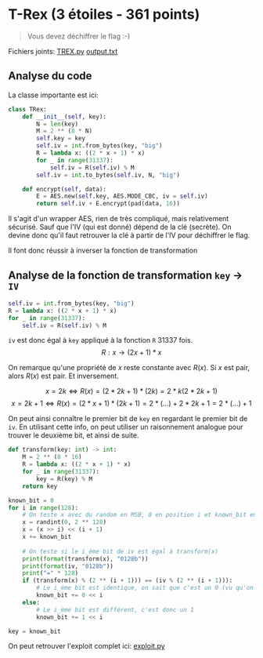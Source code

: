 # T-Rex (3 étoiles - 361 points)

> Vous devez déchiffrer le flag :-)

Fichiers joints:
[TREX.py](/TRex.py)
[output.txt](/output.txt)

## Analyse du code

La classe importante est ici:
```python
class TRex:
	def __init__(self, key):
		N = len(key)
		M = 2 ** (8 * N)
		self.key = key
		self.iv = int.from_bytes(key, "big")
		R = lambda x: ((2 * x + 1) * x)
		for _ in range(31337):
			self.iv = R(self.iv) % M
		self.iv = int.to_bytes(self.iv, N, "big")

	def encrypt(self, data):
		E = AES.new(self.key, AES.MODE_CBC, iv = self.iv)
		return self.iv + E.encrypt(pad(data, 16))
```

Il s'agit d'un wrapper AES, rien de très compliqué, mais relativement sécurisé. Sauf que l'IV (qui est donné) dépend de la clé (secrète). On devine donc qu'il faut retrouver la clé à partir de l'IV pour déchiffrer le flag.

Il font donc réussir à inverser la fonction de transformation
## Analyse de la fonction de transformation `key` → `IV`
```python
self.iv = int.from_bytes(key, "big")
R = lambda x: ((2 * x + 1) * x)
for _ in range(31337):
    self.iv = R(self.iv) % M
```

`iv` est donc égal à `key` appliqué à la fonction `R` 31337 fois.
$$R: x \rightarrow (2x + 1) * x$$

On remarque qu'une propriété de $x$ reste constante avec $R(x)$. Si $x$ est pair, alors $R(x)$ est pair. Et inversement.

$$x = 2k \iff R(x) = (2 * 2k + 1) * (2k) = 2 * k(2 * 2k + 1)$$
$$x = 2k + 1 \iff R(x) = (2 * x + 1) * (2k + 1) = 2 * (...) + 2 * 2k + 1 = 2 * (...) + 1$$

On peut ainsi connaître le premier bit de `key` en regardant le premier bit de `iv`.
En utilisant cette info, on peut utiliser un raisonnement analogue pour trouver le deuxième bit, et ainsi de suite.

```python
def transform(key: int) -> int:
    M = 2 ** (8 * 16)
    R = lambda x: ((2 * x + 1) * x)
    for _ in range(31337):
        key = R(key) % M
    return key

known_bit = 0
for i in range(128):
    # On teste x avec du random en MSB, 0 en position i et known_bit en LSB
    x = randint(0, 2 ** 128)
    x = (x >> i) << (i + 1) 
    x += known_bit
    
    # On teste si le i_ème bit de iv est égal à transform(x)
    print(format(transform(x), "0128b"))    
    print(format(iv, "0128b"))
    print("=" * 128)
    if (transform(x) % (2 ** (i + 1))) == (iv % (2 ** (i + 1))):
        # Le i_ème bit est identique, on sait que c'est un 0 (vu qu'on a testé avec un 0)
        known_bit += 0 << i
    else:
        # Le i_ème bit est différent, c'est donc un 1
        known_bit += 1 << i

key = known_bit
```

On peut retrouver l'exploit complet ici: [exploit.py](/exploit.py)